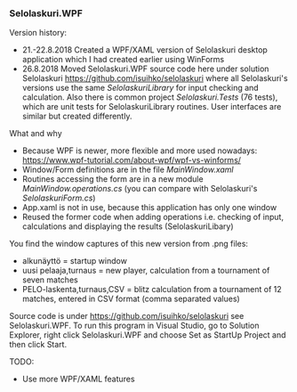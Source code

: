 ### Selolaskuri.WPF

Version history:
- 21.-22.8.2018 Created a WPF/XAML version of Selolaskuri desktop application which I had created earlier using WinForms
- 26.8.2018 Moved Selolaskuri.WPF source code here under solution Selolaskuri https://github.com/isuihko/selolaskuri where all Selolaskuri's versions use the same *SelolaskuriLibrary* for input checking and calculation. Also there is common project *Selolaskuri.Tests* (76 tests), which are unit tests for SelolaskuriLibrary routines. User interfaces are similar but created differently.

What and why
- Because WPF is newer, more flexible and more used nowadays: https://www.wpf-tutorial.com/about-wpf/wpf-vs-winforms/
- Window/Form definitions are in the file *MainWindow.xaml*
- Routines accessing the form are in a new module *MainWindow.operations.cs* (you can compare with Selolaskuri's *SelolaskuriForm.cs*)
- App.xaml is not in use, because this application has only one window
- Reused the former code when adding operations i.e. checking of input, calculations and displaying the results (SelolaskuriLibary)

You find the window captures of this new version from .png files:
- alkunäyttö = startup window
- uusi pelaaja,turnaus = new player, calculation from a tournament of seven matches
- PELO-laskenta,turnaus,CSV = blitz calculation from a tournament of 12 matches, entered in CSV format (comma separated values)

Source code is under https://github.com/isuihko/selolaskuri see Selolaskuri.WPF. To run this program in Visual Studio, go to Solution Explorer, right click Selolaskuri.WPF and choose Set as StartUp Project and then click Start.

TODO:
- Use more WPF/XAML features
